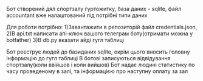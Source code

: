 Бот створений дял спортзалу гуртожитку, база даних - sqlite, файл accountant вже налаштований під потрібні типи даних

Для роботи потрібно:
1)Завантажити в репозиторій файл credentials.json,
2)В api.txt написати апі-ключ вашого телеграм боту(отримати можна у botfather)
3)В db.py вказати айді гугл таблиці

Бот реєструє людей до базиданих sqlite, окрім цього вносить головну інформацію до гугл таблиці
В ботові записуються відвідування спортзалу(коли ввійшов і коли вийшов)
Бот надає людині статистику по часу проведеному в залі, та інформацією про наступну оплату за зал
